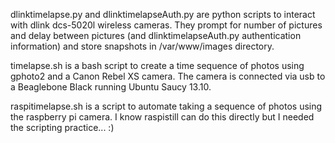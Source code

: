 dlinktimelapse.py and dlinktimelapseAuth.py are python scripts to interact 
with dlink dcs-5020l wireless cameras.  They prompt for number of pictures and
delay between pictures (and dlinktimelapseAuth.py authentication information) 
and store snapshots in /var/www/images directory.  

timelapse.sh is a bash script to create a time sequence of photos using 
gphoto2 and a Canon Rebel XS camera.  The camera is connected via usb to 
a Beaglebone Black running Ubuntu Saucy 13.10.  

raspitimelapse.sh is a script to automate taking a sequence of photos
using the raspberry pi camera.  I know raspistill can do this directly
but I needed the scripting practice...  :)
